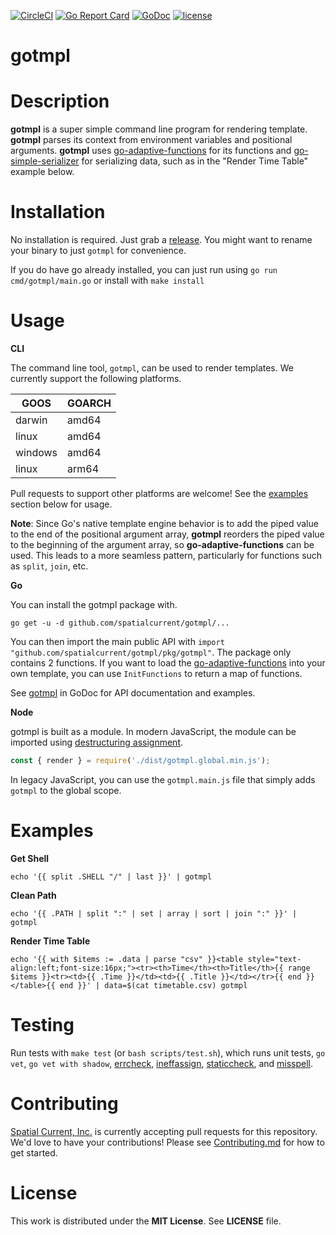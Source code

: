 [![CircleCI](https://circleci.com/gh/spatialcurrent/gotmpl/tree/master.svg?style=svg)](https://circleci.com/gh/spatialcurrent/gotmpl/tree/master) [![Go Report Card](https://goreportcard.com/badge/spatialcurrent/gotmpl)](https://goreportcard.com/report/spatialcurrent/gotmpl)  [![GoDoc](https://godoc.org/github.com/spatialcurrent/gotmpl?status.svg)](https://godoc.org/github.com/spatialcurrent/gotmpl) [![license](http://img.shields.io/badge/license-MIT-red.svg?style=flat)](https://github.com/spatialcurrent/gotmpl/blob/master/LICENSE)

# gotmpl

# Description

**gotmpl** is a super simple command line program for rendering template.  **gotmpl** parses its context from environment variables and positional arguments.  **gotmpl** uses [go-adaptive-functions](https://github.com/spatialcurrent/go-adaptive-functions) for its functions and [go-simple-serializer](https://github.com/spatialcurrent/go-simple-serializer) for serializing data, such as in the "Render Time Table" example below.

# Installation

No installation is required.  Just grab a [release](https://github.com/spatialcurrent/gotmpl/releases).  You might want to rename your binary to just `gotmpl` for convenience.

If you do have go already installed, you can just run using `go run cmd/gotmpl/main.go` or install with `make install`

# Usage

**CLI**

The command line tool, `gotmpl`, can be used to render templates.  We currently support the following platforms.

| GOOS | GOARCH |
| ---- | ------ |
| darwin | amd64 |
| linux | amd64 |
| windows | amd64 |
| linux | arm64 |

Pull requests to support other platforms are welcome!  See the [examples](#examples) section below for usage.

**Note**: Since Go's native template engine behavior is to add the piped value to the end of the positional argument array, **gotmpl** reorders the piped value to the beginning of the argument array, so **go-adaptive-functions** can be used.  This leads to a more seamless pattern, particularly for functions such as `split`, `join`, etc.

**Go**

You can install the gotmpl package with.


```shell
go get -u -d github.com/spatialcurrent/gotmpl/...
```

You can then import the main public API with `import "github.com/spatialcurrent/gotmpl/pkg/gotmpl"`.  The package only contains 2 functions.  If you want to load the [go-adaptive-functions](https://github.com/spatialcurrent/go-adaptive-functions) into your own template, you can use `InitFunctions` to return a map of functions.

See [gotmpl](https://godoc.org/github.com/spatialcurrent/gotmpl/pkg/gotmpl) in GoDoc for API documentation and examples.

**Node**

gotmpl is built as a module.  In modern JavaScript, the module can be imported using [destructuring assignment](https://developer.mozilla.org/en-US/docs/Web/JavaScript/Reference/Operators/Destructuring_assignment).

```javascript
const { render } = require('./dist/gotmpl.global.min.js');
```

In legacy JavaScript, you can use the `gotmpl.main.js` file that simply adds `gotmpl` to the global scope.

# Examples

**Get Shell**

```shell
echo '{{ split .SHELL "/" | last }}' | gotmpl
```

**Clean Path**

```shell
echo '{{ .PATH | split ":" | set | array | sort | join ":" }}' | gotmpl
```

**Render Time Table**

```shell
echo '{{ with $items := .data | parse "csv" }}<table style="text-align:left;font-size:16px;"><tr><th>Time</th><th>Title</th>{{ range $items }}<tr><td>{{ .Time }}</td><td>{{ .Title }}</td></tr>{{ end }}</table>{{ end }}' | data=$(cat timetable.csv) gotmpl
```

# Testing

Run tests with `make test` (or `bash scripts/test.sh`), which runs unit tests, `go vet`, `go vet with shadow`, [errcheck](https://github.com/kisielk/errcheck), [ineffassign](https://github.com/gordonklaus/ineffassign), [staticcheck](https://staticcheck.io/), and [misspell](https://github.com/client9/misspell).

# Contributing

[Spatial Current, Inc.](https://spatialcurrent.io) is currently accepting pull requests for this repository.  We'd love to have your contributions!  Please see [Contributing.md](https://github.com/spatialcurrent/gotmpl/blob/master/CONTRIBUTING.md) for how to get started.

# License

This work is distributed under the **MIT License**.  See **LICENSE** file.
